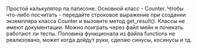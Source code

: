 Простой калькулятор па патисоне. Основной класс - Counter. Чтобы что-либо посчитать - передайте строковое выражение при создании экземпляра класса Counter и вызовите метод get_result(). Классы не имеют документации. Можно поиграть через файл мейн и почекать работают ли тесты. Половина функционала из файла functions не реализовано, может когда дойдут руки, сделаю синусы, косинусы и тд.